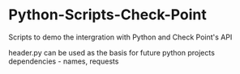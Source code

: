# Python-Scripts-Check-Point

Scripts to demo the intergration with Python and Check Point's API

header.py can be used as the basis for future python projects
dependencies - names, requests
